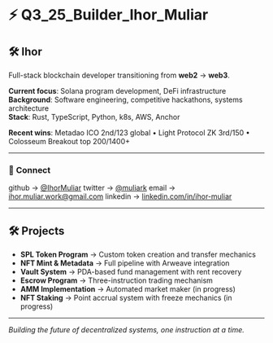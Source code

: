 # ⚡ Q3_25_Builder_Ihor_Muliar

## 🛠️ **Ihor**

Full-stack blockchain developer transitioning from **web2** → **web3**.

**Current focus**: Solana program development, DeFi infrastructure  
**Background**: Software engineering, competitive hackathons, systems architecture  
**Stack**: Rust, TypeScript, Python, k8s, AWS, Anchor

**Recent wins**: Metadao ICO 2nd/123 global • Light Protocol ZK 3rd/150 • Colosseum Breakout top 200/1400+

---

### 📡 **Connect**

github    → [@IhorMuliar](https://github.com/IhorMuliar)
twitter   → [@muliark](https://x.com/muliark)
email     → <ihor.muliar.work@gmail.com>
linkedin  → [linkedin.com/in/ihor-muliar](https://www.linkedin.com/in/ihor-muliar/)

---

## 🛠️ Projects

- **SPL Token Program** → Custom token creation and transfer mechanics
- **NFT Mint & Metadata** → Full pipeline with Arweave integration
- **Vault System** → PDA-based fund management with rent recovery
- **Escrow Program** → Three-instruction trading mechanism
- **AMM Implementation** → Automated market maker (in progress)
- **NFT Staking** → Point accrual system with freeze mechanics (in progress)

---

*Building the future of decentralized systems, one instruction at a time.*
